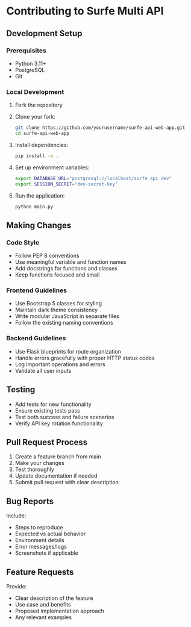 # Contributing to Surfe Multi API

## Development Setup

### Prerequisites
- Python 3.11+
- PostgreSQL
- Git

### Local Development
1. Fork the repository
2. Clone your fork:
   ```bash
   git clone https://github.com/yourusername/surfe-api-web-app.git
   cd surfe-api-web-app
   ```

3. Install dependencies:
   ```bash
   pip install -e .
   ```

4. Set up environment variables:
   ```bash
   export DATABASE_URL="postgresql://localhost/surfe_api_dev"
   export SESSION_SECRET="dev-secret-key"
   ```

5. Run the application:
   ```bash
   python main.py
   ```

## Making Changes

### Code Style
- Follow PEP 8 conventions
- Use meaningful variable and function names
- Add docstrings for functions and classes
- Keep functions focused and small

### Frontend Guidelines
- Use Bootstrap 5 classes for styling
- Maintain dark theme consistency
- Write modular JavaScript in separate files
- Follow the existing naming conventions

### Backend Guidelines
- Use Flask blueprints for route organization
- Handle errors gracefully with proper HTTP status codes
- Log important operations and errors
- Validate all user inputs

## Testing
- Add tests for new functionality
- Ensure existing tests pass
- Test both success and failure scenarios
- Verify API key rotation functionality

## Pull Request Process
1. Create a feature branch from main
2. Make your changes
3. Test thoroughly
4. Update documentation if needed
5. Submit pull request with clear description

## Bug Reports
Include:
- Steps to reproduce
- Expected vs actual behavior
- Environment details
- Error messages/logs
- Screenshots if applicable

## Feature Requests
Provide:
- Clear description of the feature
- Use case and benefits
- Proposed implementation approach
- Any relevant examples